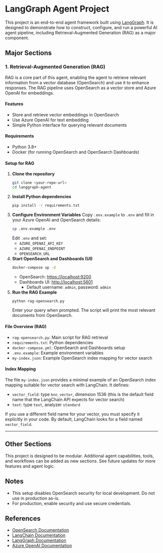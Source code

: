 
# LangGraph Agent Project

This project is an end-to-end agent framework built using [LangGraph](https://github.com/langchain-ai/langgraph). It is designed to demonstrate how to construct, configure, and run a powerful AI agent pipeline, including Retrieval-Augmented Generation (RAG) as a major component.

## Major Sections

### 1. Retrieval-Augmented Generation (RAG)
RAG is a core part of this agent, enabling the agent to retrieve relevant information from a vector database (OpenSearch) and use it to enhance responses. The RAG pipeline uses OpenSearch as a vector store and Azure OpenAI for embeddings.

#### Features
* Store and retrieve vector embeddings in OpenSearch
* Use Azure OpenAI for text embedding
* Simple Python interface for querying relevant documents

#### Requirements
* Python 3.8+
* Docker (for running OpenSearch and OpenSearch Dashboards)

#### Setup for RAG

1. **Clone the repository**
    ```bash
    git clone <your-repo-url>
    cd langgraph-agent
    ```
2. **Install Python dependencies**
    ```bash
    pip install -r requirements.txt
    ```
3. **Configure Environment Variables**
    Copy `.env.example` to `.env` and fill in your Azure OpenAI and OpenSearch details:
    ```bash
    cp .env.example .env
    ```
    Edit `.env` and set:
    - `AZURE_OPENAI_API_KEY`
    - `AZURE_OPENAI_ENDPOINT`
    - `OPENSEARCH_URL`
4. **Start OpenSearch and Dashboards (UI)**
    ```bash
    docker-compose up -d
    ```
    - OpenSearch: [https://localhost:9200](https://localhost:9200)
    - Dashboards UI: [http://localhost:5601](http://localhost:5601)
      - Default username: `admin`, password: `admin`
5. **Run the RAG Example**
    ```bash
    python rag-opensearch.py
    ```
    Enter your query when prompted. The script will print the most relevant documents from OpenSearch.

#### File Overview (RAG)
* `rag-opensearch.py`: Main script for RAG retrieval
* `requirements.txt`: Python dependencies
* `docker-compose.yml`: OpenSearch and Dashboards setup
* `.env.example`: Example environment variables
* `my-index.json`: Example OpenSearch index mapping for vector search

#### Index Mapping
The file `my-index.json` provides a minimal example of an OpenSearch index mapping suitable for vector search with LangChain. It defines:
- `vector_field`: type `knn_vector`, dimension 1536 (this is the default field name that the LangChain API expects for vector search)
- `text`: type `text`, analyzer `standard`

If you use a different field name for your vector, you must specify it explicitly in your code. By default, LangChain looks for a field named `vector_field`.

---

## Other Sections

This project is designed to be modular. Additional agent capabilities, tools, and workflows can be added as new sections. See future updates for more features and agent logic.

## Notes
- This setup disables OpenSearch security for local development. Do not use in production as-is.
- For production, enable security and use secure credentials.

## References
- [OpenSearch Documentation](https://opensearch.org/docs/)
- [LangChain Documentation](https://python.langchain.com/)
- [LangGraph Documentation](https://github.com/langchain-ai/langgraph)
- [Azure OpenAI Documentation](https://learn.microsoft.com/en-us/azure/ai-services/openai/)


